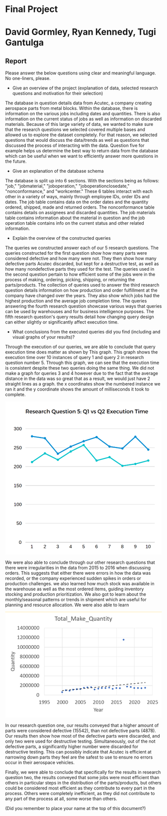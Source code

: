 # Final Project

# David Gormley, Ryan Kennedy, Tugi Gantulga

## Report

Please answer the below questions using clear and meaningful language. No one-liners, please.

* Give an overview of the project (explanation of data, selected research questions and motivation for their selection)

The database in question details data from Acutec, a company creating aerospace parts from metal blocks. Within the database, there is information on the various jobs including dates and quantities. There is also information on the current status of jobs as well as information on discarded materials. Because of this large variety of data, we wanted to make sure that the research questions we selected covered multiple bases and allowed us to explore the dataset completely. For that reason, we selected questions that would discuss the data/trends as well as questions that discussed the process of interacting with the data. Question five for example helps us determine the best way to return data from the database which can be useful when we want to efficiently answer more questions in the future.

* Give an explanation of the database schema

The database is split up into 6 sections. With the sections being as follows: "job," "jobmaterial," "joboperation," "joboperationclosedate," "nonconformance," and "workcenter." These 6 tables interact with each other in a variety of ways, mainly through employee IDs, order IDs and dates. The job table contains data on the order dates and the quantity ordered, shipped, made and returned orders. The nonconformance table contains details on assignees and discarded quantities. The job materials table contains information about the material in question and the job operation table contains info on the current status and other related information.

* Explain the overview of the constructed queries

The queries we constructed answer each of our 5 research questions. The queries constructed for the first question show how many parts were considered defective and how many were not. They then show how many defective parts Acutec discarded, but kept for a destructive test, as well as how many nondefective parts they used for the test. The queries used in the second question pertain to how efficient some of the jobs were in the process of making, ordering, picking, shipping, or returning the parts/products. The collection of queries used to answer the third research question details information on how production and order fulfillment at the company have changed over the years. They also show which jobs had the highest production and the average job completion time. The queries answering the fourth research question showcase various ways that queries can be used by warehouses and for business intelligence purposes. The fifth research question's query results detail how changing query design can either slightly or significantly affect execution time.

* What conclusions from the executed queries did you find (including and visual graphs of your results)?

Through the execution of our queries, we are able to conclude that query execution time does matter as shown by This graph. This graph shows the execution time over 10 instances of query 1 and query 2 in research question number 5. Through this graph, we can see that the execution time is consistent despite these two queries doing the same thing. We did not make a graph for queries 3 and 4 however due to the fact that the average distance in the data was so great that as a result, we would just have 2 straight lines as a graph. the x coordinates show the numbered instance we ran it and the y coordinate shows the amount of milliseconds it took to complete.

![Research Question 5: Q1 vs Q2 Execution Time](../graphics/question5graph.PNG)


We were also able to conclude through our other research questions that there were irregularities in the data from 2015 to 2016 when discussing orders. This suggests that either there were errors in how the data was recorded, or the company experienced sudden spikes in orders or production challenges. we also learned how much stock was available in the warehouse as well as the most ordered items, guiding inventory stocking and production prioritization. We also got to learn about the monthly/seasonal patterns or trends in shipment which are useful for planning and resource allocation. We were also able to learn

![Research Question 3: Trend between Year vs Quantity Made](../graphics/question3graph.png)



In our research question one, our results conveyed that a higher amount of parts were considered defective (15542), than not defective parts (4878). Our results then show how most of the defective parts were discarded, and only two were used for destructive testing. Simultaneously, out of the not defective parts, a significantly higher number were discarded for destructive testing. This can possibly indicate that Acutec is efficient at narrowing down parts they feel are the safest to use to ensure no errors occur in their aerospace vehicles.

Finally, we were able to conclude that specifically for the results in research question two, the results conveyed that some jobs were most efficient than others in particular steps in the distribution of the parts/products, but others could be considered most efficient as they contribute to every part in the process. Others were completely inefficient, as they did not contribute to any part of the process at all, some worse than others.

(Did you remember to place your name at the top of this document?)
